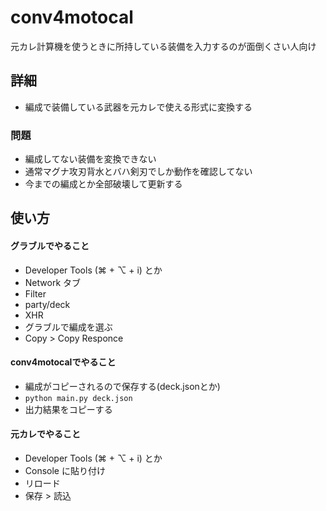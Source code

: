 # conv4motocal
元カレ計算機を使うときに所持している装備を入力するのが面倒くさい人向け


## 詳細
- 編成で装備している武器を元カレで使える形式に変換する

### 問題
- 編成してない装備を変換できない
- 通常マグナ攻刃背水とバハ剣刃でしか動作を確認してない
- 今までの編成とか全部破壊して更新する


## 使い方
#### グラブルでやること
- Developer Tools (⌘ + ⌥ + i) とか
- Network タブ
- Filter
- party/deck
- XHR
- グラブルで編成を選ぶ
- Copy > Copy Responce

#### conv4motocalでやること
- 編成がコピーされるので保存する(deck.jsonとか)
- `python main.py deck.json`
- 出力結果をコピーする

#### 元カレでやること
- Developer Tools (⌘ + ⌥ + i) とか
- Console に貼り付け
- リロード
- 保存 > 読込
